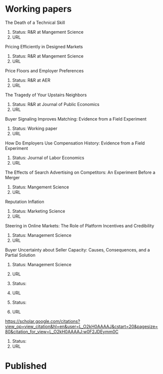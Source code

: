 # Working papers



The Death of a Technical Skill
1. Status: R&R at Mangement Science
1. URL



Pricing Efficiently in Designed Markets
1. Status: R&R at Mangement Science
1. URL



Price Floors and Employer Preferences
1. Status: R&R at AER
1. URL



The Tragedy of Your Upstairs Neighbors
1. Status: R&R at Journal of Public Economics
1. URL



Buyer Signaling Improves Matching: Evidence from a Field Experiment
1. Status: Working paper
1. URL



How Do Employers Use Compensation History: Evidence from a Field Experiment
1. Status: Journal of Labor Economics
1. URL



The Effects of Search Advertising on Competitors:
An Experiment Before a Merger
1. Status: Mangement Science
1. URL



Reputation Inflation
1. Status: Marketing Science
1. URL



Steering in Online Markets: The Role of Platform Incentives and Credibility
1. Status: Management Science
1. URL



Buyer Uncertainty about Seller Capacity:
Causes, Consequences, and a Partial Solution
1. Status: Management Science
1. URL




1. Status: 
1. URL




1. Status: 
1. URL



https://scholar.google.com/citations?view_op=view_citation&hl=en&user=L_O2kH0AAAAJ&cstart=20&pagesize=80&citation_for_view=L_O2kH0AAAAJ:w0F2JDEymm0C
1. Status: 
1. URL



# Published 